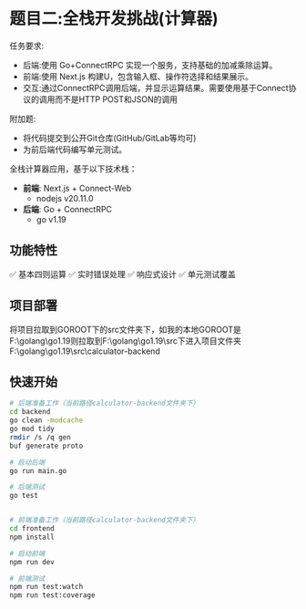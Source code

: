# 题目二:全栈开发挑战(计算器)
任务要求:
- 后端:使用 Go+ConnectRPC 实现一个服务，支持基础的加减乘除运算。
- 前端:使用 Next.js 构建U，包含输入框、操作符选择和结果展示。
- 交互:通过ConnectRPC调用后端，并显示运算结果。需要使用基于Connect协议的调用而不是HTTP POST和JSON的调用


附加题:
- 将代码提交到公开Git仓库(GitHub/GitLab等均可)
- 为前后端代码编写单元测试。


全栈计算器应用，基于以下技术栈：
- **前端**: Next.js + Connect-Web
  - nodejs v20.11.0
- **后端**: Go + ConnectRPC
  - go v1.19

## 功能特性
✅ 基本四则运算
✅ 实时错误处理
✅ 响应式设计
✅ 单元测试覆盖

## 项目部署
将项目拉取到GOROOT下的src文件夹下，如我的本地GOROOT是F:\golang\go1.19则拉取到F:\golang\go1.19\src下进入项目文件夹F:\golang\go1.19\src\calculator-backend

## 快速开始
```bash
# 后端准备工作（当前路径calculator-backend文件夹下）
cd backend
go clean -modcache
go mod tidy
rmdir /s /q gen
buf generate proto

# 启动后端
go run main.go

# 后端测试
go test


# 前端准备工作（当前路径calculator-backend文件夹下）
cd frontend
npm install

# 启动前端
npm run dev

# 前端测试
npm run test:watch
npm run test:coverage
